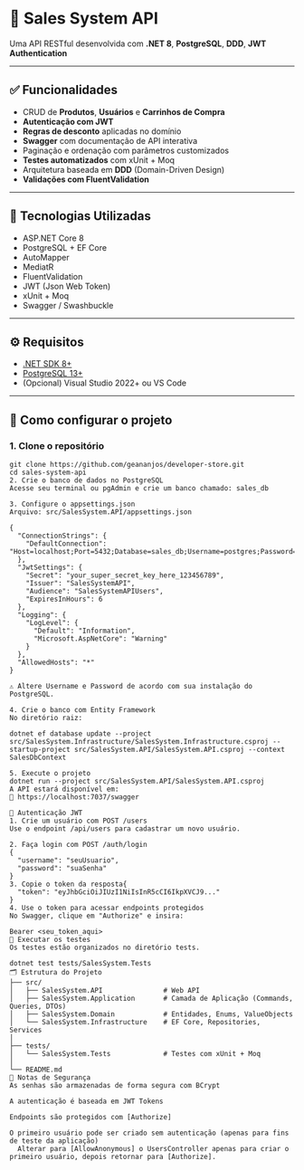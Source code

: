 # 🛒 Sales System API

Uma API RESTful desenvolvida com **.NET 8**, **PostgreSQL**, **DDD**, **JWT Authentication**

---

## ✅ Funcionalidades

- CRUD de **Produtos**, **Usuários** e **Carrinhos de Compra**
- **Autenticação com JWT**
- **Regras de desconto** aplicadas no domínio
- **Swagger** com documentação de API interativa
- Paginação e ordenação com parâmetros customizados
- **Testes automatizados** com xUnit + Moq
- Arquitetura baseada em **DDD** (Domain-Driven Design)
- **Validações com FluentValidation**

---

## 🧰 Tecnologias Utilizadas

- ASP.NET Core 8
- PostgreSQL + EF Core
- AutoMapper
- MediatR
- FluentValidation
- JWT (Json Web Token)
- xUnit + Moq
- Swagger / Swashbuckle

---

## ⚙️ Requisitos

- [.NET SDK 8+](https://dotnet.microsoft.com/download)
- [PostgreSQL 13+](https://www.postgresql.org/download/)
- (Opcional) Visual Studio 2022+ ou VS Code

---

## 🚀 Como configurar o projeto

### 1. Clone o repositório

```
git clone https://github.com/geananjos/developer-store.git
cd sales-system-api
2. Crie o banco de dados no PostgreSQL
Acesse seu terminal ou pgAdmin e crie um banco chamado: sales_db

3. Configure o appsettings.json
Arquivo: src/SalesSystem.API/appsettings.json

{
  "ConnectionStrings": {
    "DefaultConnection": "Host=localhost;Port=5432;Database=sales_db;Username=postgres;Password=root"
  },
  "JwtSettings": {
    "Secret": "your_super_secret_key_here_123456789",
    "Issuer": "SalesSystemAPI",
    "Audience": "SalesSystemAPIUsers",
    "ExpiresInHours": 6
  },
  "Logging": {
    "LogLevel": {
      "Default": "Information",
      "Microsoft.AspNetCore": "Warning"
    }
  },
  "AllowedHosts": "*"
}

⚠️ Altere Username e Password de acordo com sua instalação do PostgreSQL.

4. Crie o banco com Entity Framework
No diretório raiz:

dotnet ef database update --project src/SalesSystem.Infrastructure/SalesSystem.Infrastructure.csproj --startup-project src/SalesSystem.API/SalesSystem.API.csproj --context SalesDbContext

5. Execute o projeto
dotnet run --project src/SalesSystem.API/SalesSystem.API.csproj
A API estará disponível em:
🔗 https://localhost:7037/swagger

🔐 Autenticação JWT
1. Crie um usuário com POST /users
Use o endpoint /api/users para cadastrar um novo usuário.

2. Faça login com POST /auth/login
{
  "username": "seuUsuario",
  "password": "suaSenha"
}
3. Copie o token da resposta{
  "token": "eyJhbGciOiJIUzI1NiIsInR5cCI6IkpXVCJ9..."
}
4. Use o token para acessar endpoints protegidos
No Swagger, clique em "Authorize" e insira:

Bearer <seu_token_aqui>
🧪 Executar os testes
Os testes estão organizados no diretório tests.

dotnet test tests/SalesSystem.Tests
🗂️ Estrutura do Projeto
├── src/
│   ├── SalesSystem.API               # Web API
│   ├── SalesSystem.Application       # Camada de Aplicação (Commands, Queries, DTOs)
│   ├── SalesSystem.Domain            # Entidades, Enums, ValueObjects
│   └── SalesSystem.Infrastructure    # EF Core, Repositories, Services
│
├── tests/
│   └── SalesSystem.Tests             # Testes com xUnit + Moq
│
└── README.md
📌 Notas de Segurança
As senhas são armazenadas de forma segura com BCrypt

A autenticação é baseada em JWT Tokens

Endpoints são protegidos com [Authorize]

O primeiro usuário pode ser criado sem autenticação (apenas para fins de teste da aplicação)
  Alterar para [AllowAnonymous] o UsersController apenas para criar o primeiro usuário, depois retornar para [Authorize].

